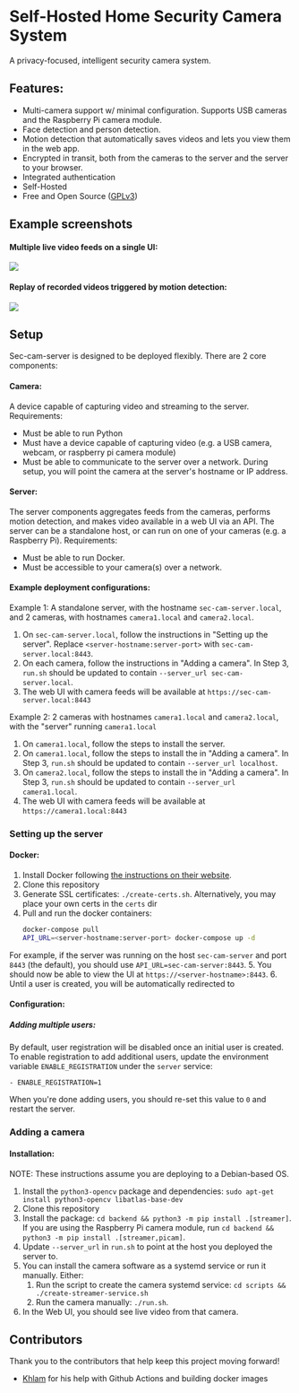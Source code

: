 # Self-Hosted Home Security Camera System

A privacy-focused, intelligent security camera system.

## Features:
- Multi-camera support w/ minimal configuration. Supports USB cameras and the Raspberry Pi camera module.
- Face detection and person detection.
- Motion detection that automatically saves videos and lets you view them in the web app.
- Encrypted in transit, both from the cameras to the server and the server to your browser.
- Integrated authentication 
- Self-Hosted
- Free and Open Source ([GPLv3](LICENSE))

## Example screenshots

#### Multiple live video feeds on a single UI:
![](docs/Live_Video_Example.png)

#### Replay of recorded videos triggered by motion detection:
![](docs/Replay_Example.png)

## Setup

Sec-cam-server is designed to be deployed flexibly. There are 2 core components:
#### Camera: 
A device capable of capturing video and streaming to the server. Requirements:
- Must be able to run Python
- Must have a device capable of capturing video (e.g. a USB camera, webcam, or raspberry pi camera module)
- Must be able to communicate to the server over a network. During setup, you will point the camera at the server's
hostname or IP address.

#### Server: 
The server components aggregates feeds from the cameras, performs motion detection, and makes video available in a web
UI via an API. The server can be a standalone host, or can run on one of your cameras (e.g. a Raspberry Pi). Requirements:
- Must be able to run Docker.
- Must be accessible to your camera(s) over a network.

#### Example deployment configurations:

Example 1: A standalone server, with the hostname `sec-cam-server.local`, and 2 cameras, with hostnames `camera1.local` and 
`camera2.local`.
1. On `sec-cam-server.local`, follow the instructions in "Setting up the server". Replace `<server-hostname:server-port>` with 
`sec-cam-server.local:8443`.
2. On each camera, follow the instructions in "Adding a camera". In Step 3, `run.sh` should be updated to contain 
`--server_url sec-cam-server.local`.
3. The web UI with camera feeds will be available at `https://sec-cam-server.local:8443`

Example 2: 2 cameras  with hostnames `camera1.local` and `camera2.local`, with the "server" running `camera1.local`
1. On `camera1.local`, follow the steps to install the server.
2. On `camera1.local`, follow the steps to install the in "Adding a camera". In Step 3, `run.sh` should be updated to contain 
`--server_url localhost`.
3. On `camera2.local`, follow the steps to install the in "Adding a camera". In Step 3, `run.sh` should be updated to contain 
`--server_url camera1.local`.
4. The web UI with camera feeds will be available at `https://camera1.local:8443`

### Setting up the server

#### Docker:
1. Install Docker following [the instructions on their website](https://docs.docker.com/engine/install/ubuntu/).
2. Clone this repository
3. Generate SSL certificates: `./create-certs.sh`. Alternatively, you may place your own certs in the `certs` dir
4. Pull and run the docker containers: 
    ```bash
    docker-compose pull
    API_URL=<server-hostname:server-port> docker-compose up -d
    ```
For example, if the server was running on the host `sec-cam-server` and port `8443` (the default), you should use 
`API_URL=sec-cam-server:8443`.
5. You should now be able to view the UI at `https://<server-hostname>:8443`.
6. Until a user is created, you will be automatically redirected to


#### Configuration:

##### Adding multiple users:

By default, user registration will be disabled once an initial user is created. To enable registration to add
additional users, update the environment variable `ENABLE_REGISTRATION` under the `server` service:

```
- ENABLE_REGISTRATION=1
```

When you're done adding users, you should re-set this value to `0` and restart the server.

### Adding a camera

#### Installation:

NOTE: These instructions assume you are deploying to a Debian-based OS.

1. Install the `python3-opencv` package and dependencies: `sudo apt-get install python3-opencv libatlas-base-dev`
2. Clone this repository
3. Install the package: `cd backend && python3 -m pip install .[streamer]`. If you are using the Raspberry Pi camera
module, run `cd backend && python3 -m pip install .[streamer,picam]`.
4. Update `--server_url` in `run.sh` to point at the host you deployed the server to.
5. You can install the camera software as a systemd service or run it manually. Either:
   1. Run the script to create the camera systemd service: `cd scripts && ./create-streamer-service.sh`
   2. Run the camera manually: `./run.sh`.
6. In the Web UI, you should see live video from that camera.

## Contributors

Thank you to the contributors that help keep this project moving forward!

- [Khlam](https://github.com/khlam) for his help with Github Actions and building docker images
